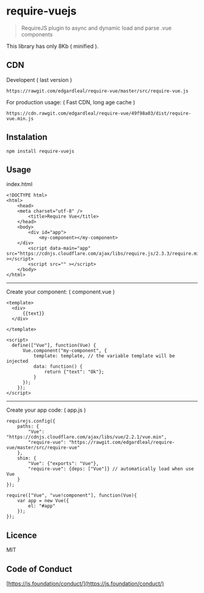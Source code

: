# require-vuejs
> RequireJS plugin to async and dynamic load and parse .vue components 

This library has only 8Kb ( minified ).

## CDN 
Developent ( last version )


    https://rawgit.com/edgardleal/require-vue/master/src/require-vue.js


For production usage: ( Fast CDN, long age cache )


    https://cdn.rawgit.com/edgardleal/require-vue/49f98a03/dist/require-vue.min.js

## Instalation

`npm install require-vuejs`


## Usage 

index.html


    <!DOCTYPE html>
    <html>
        <head>
        <meta charset="utf-8" />
            <title>Require Vue</title>
        </head>
        <body>
            <div id="app">
                <my-component></my-component>
        </div>
            <script data-main="app" src="https://cdnjs.cloudflare.com/ajax/libs/require.js/2.3.3/require.min.js" ></script>
            <script src="" ></script>
        </body>
    </html>

---

Create your component:  ( component.vue )

    <template>
      <div>
          {{text}}
      </div>
    
    </template>
    
    <script>
      define(["Vue"], function(Vue) {
          Vue.component("my-component", {
              template: template, // the variable template will be injected 
              data: function() {
                  return {"text": "Ok"};
              }
          });
        });
    </script>

---

Create your app code: ( app.js )

    requirejs.config({
        paths: {
            "Vue": "https://cdnjs.cloudflare.com/ajax/libs/vue/2.2.1/vue.min",
            "require-vue": "https://rawgit.com/edgardleal/require-vue/master/src/require-vue"
        },
        shim: {
            "Vue": {"exports": "Vue"},
            "require-vue": {deps: ["Vue"]} // automatically load when use Vue
        }
    });
    
    require(["Vue", "vue!component"], function(Vue){
        var app = new Vue({
            el: "#app"
        });
    });



## Licence  
MIT

## Code of Conduct  

[https://js.foundation/conduct/](https://js.foundation/conduct/)

